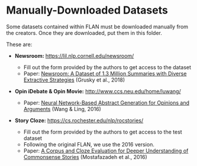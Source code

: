 # Manually-Downloaded Datasets
Some datasets contained within FLAN must be downloaded manually from the creators. Once they are downloaded, put them in this folder.

These are:

* **Newsroom:** https://lil.nlp.cornell.edu/newsroom/
    * Fill out the form provided by the authors to get access to the dataset
    * Paper: [Newsroom: A Dataset of 1.3 Million Summaries with Diverse Extractive Strategies](https://aclanthology.org/N18-1065/) (Grusky et al., 2018)

* **Opin iDebate & Opin Movie:** http://www.ccs.neu.edu/home/luwang/
   * Paper: [Neural Network-Based Abstract Generation for Opinions and Arguments](https://aclanthology.org/N16-1007/) (Wang & Ling, 2016)

* **Story Cloze:** https://cs.rochester.edu/nlp/rocstories/
    * Fill out the form provided by the authors to get access to the test dataset
    * Following the original FLAN, we use the 2016 version.
    * Paper: [A Corpus and Cloze Evaluation for Deeper Understanding of Commonsense Stories](https://aclanthology.org/N16-1098/) (Mostafazadeh et al., 2016)
